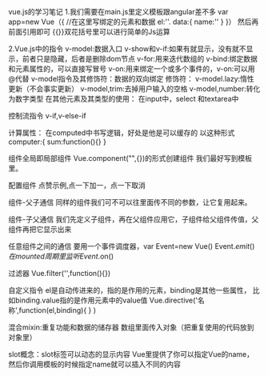 vue.js的学习笔记
1.我们需要在main.js里定义模板跟angular差不多
var app=new Vue（{
    //在这里写绑定的元素和数据
    el:''.
    data:{
        name:''
    }
}）
然后再前面引用即可
{{}}双花括号里可以进行简单的Js运算

2.Vue.js中的指令
v-model:数据入口
v-show和v-if:如果有就显示，没有就不显示，前者只是隐藏，后者是删除dom节点
v-for:用来迭代数组的
v-bind:绑定数据和元素属性的，可以直接写冒号
v-on:用来绑定一个或多个事件的，v-on:可以用@代替
v-model指令及其修饰符：数据的双向绑定
修饰符：
v-model.lazy:惰性更新（不会事实更新）
v-model,trim:去掉用户输入的空格
v-model,number:转化为数字类型
在其他元素及其类型的使用：
在input中，select 和textarea中

控制流指令
v-if,v-else-if

计算属性：
在computed中书写逻辑，好处是他是可以缓存的
以这种形式
computer:{
sum:function(){}
}

组件全局即局部组件
Vue.component("",{})的形式创建组件
我们最好写到模板里。

配置组件
点赞示例,点一下加一，点一下取消

组件-父子通信
同样的组件我们可不可以往里面传不同的参数，让它复用起来。

组件-子父通信
我们先定义子组件，再在父组件应用它，子组件给父组件传值，父组件再把它显示出来

任意组件之间的通信
要用一个事件调度器，var Event=new Vue()
Event.$emit()
在mounted周期里监听
Event.$on()

过滤器
Vue.filter('',function(){})

自定义指令
el是自动传进来的，指的是作用的元素，binding是其他一些属性，
比如binding.value指的是作用元素中的value值
Vue.directive('名称',function(el,binding){
} )

混合mixin:重复功能和数据的储存器
数组里面传入对象（把重复使用的代码放到对象里）

slot概念：slot标签可以动态的显示内容
Vue里提供了你可以指定Vue的name，然后你调用模板的时候指定name就可以插入不同的内容




